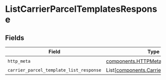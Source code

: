 # ListCarrierParcelTemplatesResponse


## Fields

| Field                                                                                      | Type                                                                                       | Required                                                                                   | Description                                                                                |
| ------------------------------------------------------------------------------------------ | ------------------------------------------------------------------------------------------ | ------------------------------------------------------------------------------------------ | ------------------------------------------------------------------------------------------ |
| `http_meta`                                                                                | [components.HTTPMetadata](../../models/components/httpmetadata.md)                         | :heavy_check_mark:                                                                         | N/A                                                                                        |
| `carrier_parcel_template_list_response`                                                    | List[[components.CarrierParcelTemplate](../../models/components/carrierparceltemplate.md)] | :heavy_minus_sign:                                                                         | N/A                                                                                        |